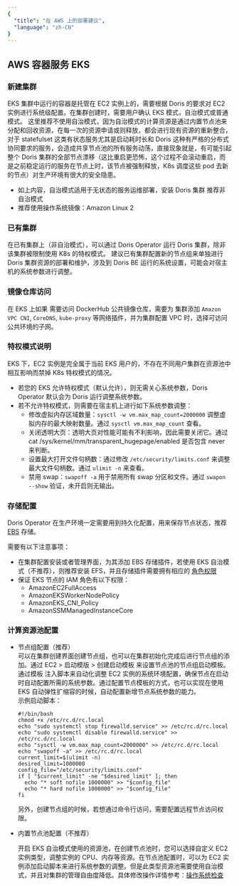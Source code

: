 ```yaml
---
{
  "title": "在 AWS 上的部署建议",
  "language": "zh-CN"
}
---
```


<!-- 
Licensed to the Apache Software Foundation (ASF) under one
or more contributor license agreements.  See the NOTICE file
distributed with this work for additional information
regarding copyright ownership.  The ASF licenses this file
to you under the Apache License, Version 2.0 (the
"License"); you may not use this file except in compliance
with the License.  You may obtain a copy of the License at

  http://www.apache.org/licenses/LICENSE-2.0

Unless required by applicable law or agreed to in writing,
software distributed under the License is distributed on an
"AS IS" BASIS, WITHOUT WARRANTIES OR CONDITIONS OF ANY
KIND, either express or implied.  See the License for the
specific language governing permissions and limitations
under the License.
-->


## AWS 容器服务 EKS

### 新建集群
EKS 集群中运行的容器是托管在 EC2 实例上的，需要根据 Doris 的要求对 EC2 实例进行系统级配置。在集群创建时，需要用户确认 EKS 模式，自治模式或普通模式。
这里推荐不使用自治模式，因为自治模式的计算资源是通过内置节点池来分配和回收资源，在每一次的资源申请或则释放，都会进行现有资源的重新整合，对于 statefulset 这类有状态服务尤其是启动耗时长和 Doris 这种有严格的分布式协同要求的服务，会造成共享节点池的所有服务动荡，直接现象就是，有可能引起整个 Doris 集群的全部节点漂移（这比重启更恐怖，这个过程不会滚动重启，而是之前稳定运行的服务在节点上时，该节点被强制释放，K8s 调度这些 pod 去新的节点）对生产环境有很大的安全隐患。  
- 如上内容，自治模式适用于无状态的服务运维部署，安装 Doris 集群 推荐非自治模式
- 推荐使用操作系统镜像：Amazon Linux 2

### 已有集群

在已有集群上（非自治模式），可以通过 Doris Operator 运行 Doris 集群，除非该集群被限制使用 K8s 的特权模式。
建议已有集群配置新的节点组来单独进行 Doris 集群资源的部署和维护，涉及到 Doris BE 运行的系统设置，可能会对宿主机的系统参数进行调整。

### 镜像仓库访问  

在 EKS 上如果 需要访问 DockerHub 公共镜像仓库，需要为 集群添加 `Amazon VPC CNI`, `CoreDNS`, `kube-proxy` 等网络插件，并为集群配置 VPC 时，选择可访问公共环境的子网。

### 特权模式说明  

EKS 下，EC2 实例是完全属于当前 EKS 用户的，不存在不同用户集群在资源池中相互影响而禁掉 K8s 特权模式的情况。  

- 若您的 EKS 允许特权模式（默认允许），则无需关心系统参数，Doris Operator 默认会为 Doris 运行调整系统参数。
- 若不允许特权模式，则需要在宿主机上进行如下系统参数调整：  
  - 修改虚拟内存区域数量：`sysctl -w vm.max_map_count=2000000` 调整虚拟内存的最大映射数量。通过 `sysctl vm.max_map_count` 查看。
  - 关闭透明大页：透明大页对性能可能有不利影响，因此需要关闭它。通过 cat /sys/kernel/mm/transparent_hugepage/enabled  是否包含 never 来判断。
  - 设置最大打开文件句柄数：通过修改 `/etc/security/limits.conf` 来调整最大文件句柄数。通过 `ulimit -n` 来查看。
  - 禁用 swap：`swapoff -a` 用于禁用所有 swap 分区和文件。通过 `swapon --show` 验证，未开启则无输出。

### 存储配置  

Doris Operator 在生产环境一定需要用到持久化配置，用来保存节点状态，推荐 [EBS](https://aws.amazon.com/ebs) 存储。

需要有以下注意事项：  

- 在集群配置安装或者管理界面，为其添加 EBS 存储插件，若使用 EKS 自治模式（不推荐），则推荐安装 EFS，并且存储插件需要拥有相应的 [角色权限](https://docs.aws.amazon.com/eks/latest/userguide/ebs-csi.html)
- 保证 EKS 节点的 IAM 角色有以下权限：
  - AmazonEC2FullAccess
  - AmazonEKSWorkerNodePolicy
  - AmazonEKS_CNI_Policy
  - AmazonSSMManagedInstanceCore

### 计算资源池配置

- 节点组配置（推荐）  
  可以在集群创建界面创建节点组，也可以在集群初始化完成后进行节点组的添加。通过 EC2 > 启动模版 > 创建启动模板 来设置节点池的节点组启动模板。通过模板 注入脚本来自动化调整 EC2 实例的系统环境配置，确保节点在启动时自动配置所需的系统参数。通过配置节点模板的方式，也可以实现在使用 EKS 自动弹性扩缩容的时候，自动配置新增节点系统参数的能力。  
  示例启动脚本： 

  ```shell
  #!/bin/bash
  chmod +x /etc/rc.d/rc.local
  echo "sudo systemctl stop firewalld.service" >> /etc/rc.d/rc.local
  echo "sudo systemctl disable firewalld.service" >> /etc/rc.d/rc.local
  echo "sysctl -w vm.max_map_count=2000000" >> /etc/rc.d/rc.local
  echo "swapoff -a" >> /etc/rc.d/rc.local
  current_limit=$(ulimit -n)
  desired_limit=1000000
  config_file="/etc/security/limits.conf"
  if [ "$current_limit" -ne "$desired_limit" ]; then
    echo "* soft nofile 1000000" >> "$config_file"
    echo "* hard nofile 1000000" >> "$config_file"
  fi
  ```
  另外，创建节点组的时候，若想通过命令行访问，需要配置远程节点访问权限。

- 内置节点池配置（不推荐）  

  开启 EKS 自治模式使用的资源池，在创建节点池时，您可以选择自定义 EC2 实例类型，调整实例的 CPU、内存等资源。在节点池配置时，可以为 EC2 实例添加启动脚本来进行系统参数的调整。但是此类型资源池需要使用自治模式，并且对集群的管理自由度降低。具体修改操作详情参考：[操作系统检查](../../install/preparation/os-checking.md)


